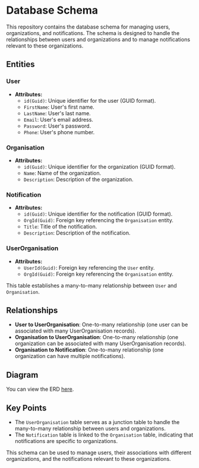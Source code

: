# Database Schema

This repository contains the database schema for managing users, organizations, and notifications. The schema is designed to handle the relationships between users and organizations and to manage notifications relevant to these organizations.

## Entities

### User

- **Attributes:**
  - `id(Guid)`: Unique identifier for the user (GUID format).
  - `FirstName`: User's first name.
  - `LastName`: User's last name.
  - `Email`: User's email address.
  - `Password`: User's password.
  - `Phone`: User's phone number.

### Organisation

- **Attributes:**
  - `id(Guid)`: Unique identifier for the organization (GUID format).
  - `Name`: Name of the organization.
  - `Description`: Description of the organization.

### Notification

- **Attributes:**
  - `id(Guid)`: Unique identifier for the notification (GUID format).
  - `OrgId(Guid)`: Foreign key referencing the `Organisation` entity.
  - `Title`: Title of the notification.
  - `Description`: Description of the notification.

### UserOrganisation

- **Attributes:**
  - `UserId(Guid)`: Foreign key referencing the `User` entity.
  - `OrgId(Guid)`: Foreign key referencing the `Organisation` entity.

This table establishes a many-to-many relationship between `User` and `Organisation`.

## Relationships

- **User to UserOrganisation**: One-to-many relationship (one user can be associated with many UserOrganisation records).
- **Organisation to UserOrganisation**: One-to-many relationship (one organization can be associated with many UserOrganisation records).
- **Organisation to Notification**: One-to-many relationship (one organization can have multiple notifications).

## Diagram

You can view the ERD [here](https://drawsql.app/teams/beavers-4/diagrams/organisation).

## Key Points

- The `UserOrganisation` table serves as a junction table to handle the many-to-many relationship between users and organizations.
- The `Notification` table is linked to the `Organisation` table, indicating that notifications are specific to organizations.

This schema can be used to manage users, their associations with different organizations, and the notifications relevant to these organizations.
